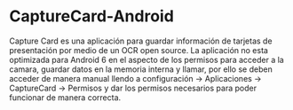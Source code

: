 # CaptureCard-Android

Capture Card es una aplicación para guardar información de tarjetas de presentación por medio de un OCR open source.
La aplicación no esta optimizada para Android 6 en el aspecto de los permisos para acceder a la camara, guardar datos
en la memoria interna y llamar, por ello se deben acceder de manera manual llendo a 
configuración -> Aplicaciones -> CaptureCard -> Permisos y dar los permisos necesarios para poder funcionar de manera correcta.
